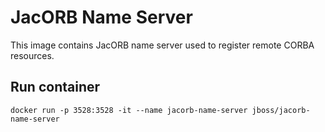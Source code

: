 # JacORB Name Server

This image contains JacORB name server used to register remote CORBA resources.

## Run container

    docker run -p 3528:3528 -it --name jacorb-name-server jboss/jacorb-name-server
